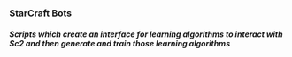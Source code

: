 ###                                                      **StarCraft Bots**
##### Scripts which create an interface for learning algorithms to interact with Sc2 and then generate and train those learning algorithms

